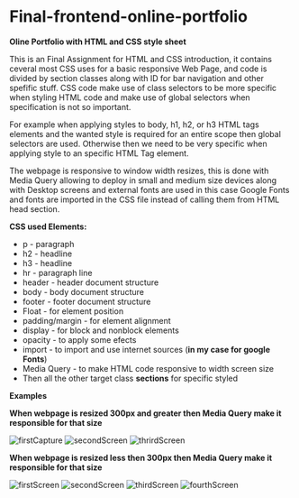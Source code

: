 # Final-frontend-online-portfolio
<b>Oline Portfolio with HTML and CSS style sheet</b>

This is an Final Assignment for HTML and CSS introduction, it contains ceveral most CSS uses for a basic responsive Web Page,
and code is divided by section classes along with ID for bar navigation and other spefific stuff. CSS code make use of class selectors
to be more specific when styling HTML code and make use of global selectors when specification is not so important.

For example when applying styles to body, h1, h2, or h3 HTML tags elements and the wanted style is required
for an entire scope then global selectors are used. Otherwise then we need to be very specific when applying style
to an specific HTML Tag element.

The webpage is responsive to window width resizes, this is done with Media Query allowing to deploy in
small and medium size devices along with Desktop screens and external fonts are used in this case Google Fonts
and fonts are imported in the CSS file instead of calling them from HTML head section.

<b>CSS used Elements:</b>

<ul>
  <li>p - paragraph</li>
  <li>h2 - headline</li>
  <li>h3 - headline</li>
  <li>hr - paragraph line</li>
  <li>header - header document structure</li>
  <li>body - body document structure</li>
  <li>footer - footer document structure</li>
  <li>Float - for element position</li>
  <li>padding/margin - for element alignment</li>
  <li>display - for block and nonblock elements</li>
  <li>opacity - to apply some efects</li>
  <li>import - to import and use internet sources (<b>in my case for google Fonts</b>)</li>
  <li>Media Query - to make HTML code responsive to width screen size</li>
  <li>Then all the other target class <strong>sections</strong> for specific styled</li>
</ul>

<b>Examples</b>

<b>When webpage is resized 300px and greater then Media Query make it responsible for that size</b>

![firstCapture](https://user-images.githubusercontent.com/93591202/165950310-a5d915f6-5e83-464a-bad0-1081c299cd5a.jpg)
![secondScreen](https://user-images.githubusercontent.com/93591202/165950727-0396f741-7c00-4983-a906-ac06bb2a1f80.jpg)
![thrirdScreen](https://user-images.githubusercontent.com/93591202/165951183-60f63587-37f2-44e4-9a1e-68e124730b25.jpg)

<b>When webpage is resized less then 300px then Media Query make it responsible for that size</b>

![firstScreen](https://user-images.githubusercontent.com/93591202/165952298-de5854d9-e87b-429a-8a03-6210e9b3f4db.jpg)
![secondScreen](https://user-images.githubusercontent.com/93591202/165952331-0b1fee6d-07a9-4385-af96-8ae42ea50902.jpg)
![thirdScreen](https://user-images.githubusercontent.com/93591202/165952361-021b45d4-1f0a-454b-9021-9bcee12e6250.jpg)
![fourthScreen](https://user-images.githubusercontent.com/93591202/165952394-0f976182-27d8-47c6-8f0f-e917f6242d1b.jpg)

